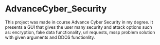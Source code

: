 # AdvanceCyber_Security
This project was made in course Advance Cyber Security in my degree.  It presents a GUI that gives the user many security and attack options such as:  encryption,  fake data functionality,  url requests,  mssp problem solution with given arguments and DDOS functionlity.
